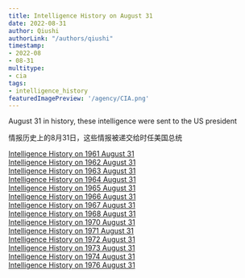 ```yaml
---
title: Intelligence History on August 31
date: 2022-08-31
author: Qiushi 
authorLink: "/authors/qiushi"
timestamp: 
- 2022-08
- 08-31
multitype: 
- cia
tags: 
- intelligence_history
featuredImagePreview: '/agency/CIA.png'
---
```



August 31 in history, these intelligence were sent to the US president

情报历史上的8月31日，这些情报被递交给时任美国总统

<!--more-->







[Intelligence History on 1961 August 31](/dailybrief/1961-08-31)   
[Intelligence History on 1962 August 31](/dailybrief/1962-08-31)   
[Intelligence History on 1963 August 31](/dailybrief/1963-08-31)   
[Intelligence History on 1964 August 31](/dailybrief/1964-08-31)   
[Intelligence History on 1965 August 31](/dailybrief/1965-08-31)   
[Intelligence History on 1966 August 31](/dailybrief/1966-08-31)   
[Intelligence History on 1967 August 31](/dailybrief/1967-08-31)   
[Intelligence History on 1968 August 31](/dailybrief/1968-08-31)   
[Intelligence History on 1970 August 31](/dailybrief/1970-08-31)   
[Intelligence History on 1971 August 31](/dailybrief/1971-08-31)   
[Intelligence History on 1972 August 31](/dailybrief/1972-08-31)   
[Intelligence History on 1973 August 31](/dailybrief/1973-08-31)   
[Intelligence History on 1974 August 31](/dailybrief/1974-08-31)   
[Intelligence History on 1976 August 31](/dailybrief/1976-08-31)   
